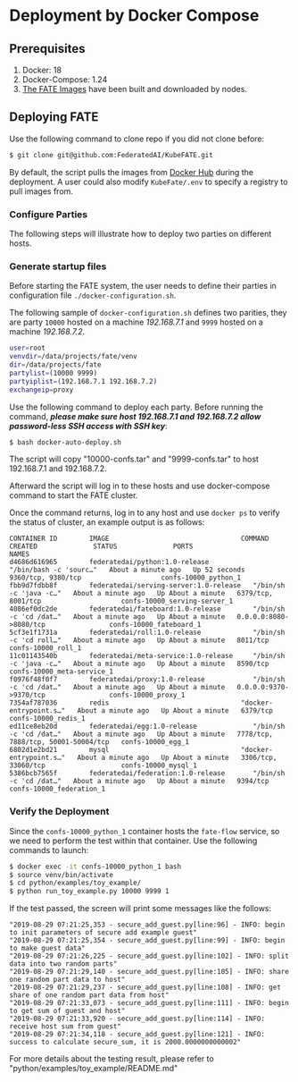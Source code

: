 # Deployment by Docker Compose

## Prerequisites
1. Docker: 18
2. Docker-Compose: 1.24
3. [The FATE Images](https://github.com/FederatedAI/FATE/tree/contributor_1.0_docker/docker-build) have been built and downloaded by nodes.

## Deploying FATE
Use the following command to clone repo if you did not clone before:
```bash
$ git clone git@github.com:FederatedAI/KubeFATE.git
```
By default, the script pulls the images from [Docker Hub](https://hub.docker.com/search?q=federatedai&type=image) during the deployment. A user could also modify `KubeFate/.env` to specify a registry to pull images from.

### Configure Parties
The following steps will illustrate how to deploy two parties on different hosts.

### Generate startup files
Before starting the FATE system, the user needs to define their parties in configuration file `./docker-configuration.sh`. 

The following sample of `docker-configuration.sh` defines two parities, they are party `10000` hosted on a machine *192.168.7.1* and `9999` hosted on a machine *192.168.7.2*.
```bash
user=root
venvdir=/data/projects/fate/venv
dir=/data/projects/fate
partylist=(10000 9999)
partyiplist=(192.168.7.1 192.168.7.2)
exchangeip=proxy
```

Use the following command to deploy each party. Before running the command, ***please make sure host 192.168.7.1 and 192.168.7.2 allow password-less SSH access with SSH key***:
```bash
$ bash docker-auto-deploy.sh
```

The script will copy "10000-confs.tar" and "9999-confs.tar" to host 192.168.7.1 and 192.168.7.2.

Afterward the script will log in to these hosts and use docker-compose command to start the FATE cluster.

Once the command returns, log in to any host and use `docker ps` to verify the status of cluster, an example output is as follows:

```
CONTAINER ID        IMAGE                                 COMMAND                  CREATED              STATUS              PORTS                                 NAMES
d4686d616965        federatedai/python:1.0-release           "/bin/bash -c 'sourc…"   About a minute ago   Up 52 seconds       9360/tcp, 9380/tcp                    confs-10000_python_1
fbb9d7fdbb8f        federatedai/serving-server:1.0-release   "/bin/sh -c 'java -c…"   About a minute ago   Up About a minute   6379/tcp, 8001/tcp                    confs-10000_serving-server_1
4086ef0dc2de        federatedai/fateboard:1.0-release        "/bin/sh -c 'cd /dat…"   About a minute ago   Up About a minute   0.0.0.0:8080->8080/tcp                confs-10000_fateboard_1
5cf3e1f1731a        federatedai/roll:1.0-release             "/bin/sh -c 'cd roll…"   About a minute ago   Up About a minute   8011/tcp                              confs-10000_roll_1
11c01143540b        federatedai/meta-service:1.0-release     "/bin/sh -c 'java -c…"   About a minute ago   Up About a minute   8590/tcp                              confs-10000_meta-service_1
f0976f48f0f7        federatedai/proxy:1.0-release            "/bin/sh -c 'cd /dat…"   About a minute ago   Up About a minute   0.0.0.0:9370->9370/tcp                confs-10000_proxy_1
7354af787036        redis                                 "docker-entrypoint.s…"   About a minute ago   Up About a minute   6379/tcp                              confs-10000_redis_1
ed11ce8eb20d        federatedai/egg:1.0-release              "/bin/sh -c 'cd /dat…"   About a minute ago   Up About a minute   7778/tcp, 7888/tcp, 50001-50004/tcp   confs-10000_egg_1
6802d1e2bd21        mysql                                 "docker-entrypoint.s…"   About a minute ago   Up About a minute   3306/tcp, 33060/tcp                   confs-10000_mysql_1
5386bcb7565f        federatedai/federation:1.0-release       "/bin/sh -c 'cd /dat…"   About a minute ago   Up About a minute   9394/tcp                              confs-10000_federation_1
```

### Verify the Deployment
Since the `confs-10000_python_1` container hosts the `fate-flow` service, so we need to perform the test within that container. Use the following commands to launch:
```bash
$ docker exec -it confs-10000_python_1 bash
$ source venv/bin/activate
$ cd python/examples/toy_example/
$ python run_toy_example.py 10000 9999 1
```
If the test passed, the screen will print some messages like the follows:
```
"2019-08-29 07:21:25,353 - secure_add_guest.py[line:96] - INFO: begin to init parameters of secure add example guest"
"2019-08-29 07:21:25,354 - secure_add_guest.py[line:99] - INFO: begin to make guest data"
"2019-08-29 07:21:26,225 - secure_add_guest.py[line:102] - INFO: split data into two random parts"
"2019-08-29 07:21:29,140 - secure_add_guest.py[line:105] - INFO: share one random part data to host"
"2019-08-29 07:21:29,237 - secure_add_guest.py[line:108] - INFO: get share of one random part data from host"
"2019-08-29 07:21:33,073 - secure_add_guest.py[line:111] - INFO: begin to get sum of guest and host"
"2019-08-29 07:21:33,920 - secure_add_guest.py[line:114] - INFO: receive host sum from guest"
"2019-08-29 07:21:34,118 - secure_add_guest.py[line:121] - INFO: success to calculate secure_sum, it is 2000.0000000000002"
```
For more details about the testing result, please refer to "python/examples/toy_example/README.md" 

